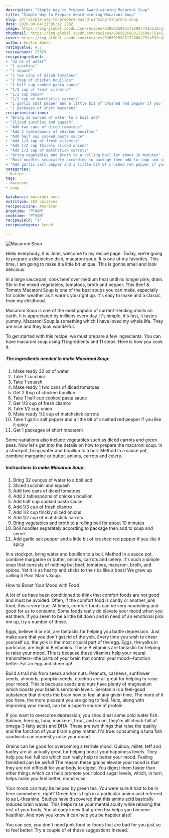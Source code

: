 ```yaml
---
description: "Simple Way to Prepare Award-winning Macaroni Soup"
title: "Simple Way to Prepare Award-winning Macaroni Soup"
slug: 347-simple-way-to-prepare-award-winning-macaroni-soup
date: 2020-09-04T21:05:12.250Z
image: https://img-global.cpcdn.com/recipes/6365625983172608/751x532cq70/macaroni-soup-recipe-main-photo.jpg
thumbnail: https://img-global.cpcdn.com/recipes/6365625983172608/751x532cq70/macaroni-soup-recipe-main-photo.jpg
cover: https://img-global.cpcdn.com/recipes/6365625983172608/751x532cq70/macaroni-soup-recipe-main-photo.jpg
author: Austin Banks
ratingvalue: 4.7
reviewcount: 25329
recipeingredient:
- "32 oz of water"
- "1 zucchini"
- "1 squash"
- "1 two cans of diced tomatoes"
- "2 tbsp of chicken bouillon"
- "1 half cup cooked pasta sauce"
- "1/3 cup of fresh cilantro"
- "1/2 cup onion"
- "1/2 cup of matchstick carrots"
- "1 garlic salt pepper and a little bit of crushed red pepper if you like it spicy"
- "1 packages of short macaroni"
recipeinstructions:
- "Bring 32 ounces of water to a boil add"
- "Sliced zucchini and squash"
- "Add two cans of diced tomatoes"
- "Add 2 tablespoons of chicken bouillon"
- "Add half cup cooked pasta sauce"
- "Add 1/3 cup of fresh cilantro"
- "Add 1/2 cup thickly sliced onions"
- "Add 1/2 cup of matchstick carrots"
- "Bring vegetables and broth to a rolling boil for about 10 minutes"
- "Boil noodles separately according to package then add to soup and serve"
- "Add garlic salt pepper and a little bit of crushed red pepper if you like it spicy"
categories:
- Recipe
tags:
- macaroni
- soup

katakunci: macaroni soup 
nutrition: 252 calories
recipecuisine: American
preptime: "PT40M"
cooktime: "PT58M"
recipeyield: "1"
recipecategory: Lunch

---
```



![Macaroni Soup](https://img-global.cpcdn.com/recipes/6365625983172608/751x532cq70/macaroni-soup-recipe-main-photo.jpg)

Hello everybody, it is John, welcome to my recipe page. Today, we're going to prepare a distinctive dish, macaroni soup. It is one of my favorites. This time, I am going to make it a little bit unique. This is gonna smell and look delicious.

In a large saucepan, cook beef over medium heat until no longer pink; drain. Stir in the mixed vegetables, tomatoes, broth and pepper. This Beef &amp; Tomato Macaroni Soup is one of the best soups you can make, especially for colder weather as it warms you right up. It&#39;s easy to make and a classic from my childhood.

Macaroni Soup is one of the most popular of current trending meals on earth. It is appreciated by millions every day. It's simple, it's fast, it tastes yummy. Macaroni Soup is something which I have loved my whole life. They are nice and they look wonderful.


To get started with this recipe, we must prepare a few ingredients. You can have macaroni soup using 11 ingredients and 11 steps. Here is how you cook it.

<!--inarticleads1-->

##### The ingredients needed to make Macaroni Soup:

1. Make ready 32 oz of water
1. Take 1 zucchini
1. Take 1 squash
1. Make ready 1 two cans of diced tomatoes
1. Get 2 tbsp of chicken bouillon
1. Take 1 half cup cooked pasta sauce
1. Get 1/3 cup of fresh cilantro
1. Take 1/2 cup onion
1. Make ready 1/2 cup of matchstick carrots
1. Take 1 garlic salt pepper and a little bit of crushed red pepper if you like it spicy
1. Get 1 packages of short macaroni


Some variations also include vegetables such as diced carrots and green peas. Now let&#39;s get into the details on how to prepare the macaroni soup. In a stockpot, bring water and bouillon to a boil. Method In a sauce pot, combine margarine or butter, onions, carrots and celery. 

<!--inarticleads2-->

##### Instructions to make Macaroni Soup:

1. Bring 32 ounces of water to a boil add
1. Sliced zucchini and squash
1. Add two cans of diced tomatoes
1. Add 2 tablespoons of chicken bouillon
1. Add half cup cooked pasta sauce
1. Add 1/3 cup of fresh cilantro
1. Add 1/2 cup thickly sliced onions
1. Add 1/2 cup of matchstick carrots
1. Bring vegetables and broth to a rolling boil for about 10 minutes
1. Boil noodles separately according to package then add to soup and serve
1. Add garlic salt pepper and a little bit of crushed red pepper if you like it spicy


In a stockpot, bring water and bouillon to a boil. Method In a sauce pot, combine margarine or butter, onions, carrots and celery. It&#39;s such a simple soup that consists of nothing but beef, tomatoes, macaroni, broth, and spices. Yet it is as hearty and sticks to the ribs like a boss! We grew up calling it Poor Man&#39;s Soup. 

How to Boost Your Mood with Food


A lot of us have been conditioned to think that comfort foods are not good and must be avoided. Often, if the comfort food is candy or another junk food, this is very true. At times, comfort foods can be very nourishing and good for us to consume. Some foods really do elevate your mood when you eat them. If you seem to be a little bit down and in need of an emotional pick me up, try a number of these.

Eggs, believe it or not, are fantastic for helping you battle depression. Just make sure that you don't get rid of the yolk. Every time you wish to cheer yourself up, the yolk is the most crucial part of the egg. Eggs, the yolks in particular, are high in B vitamins. These B vitamins are fantastic for helping to raise your mood. This is because these vitamins help your neural transmitters--the parts of your brain that control your mood--function better. Eat an egg and cheer up!

Build a trail mix from seeds and/or nuts. Peanuts, cashews, sunflower seeds, almonds, pumpkin seeds, etcetera are all great for helping to raise your mood. This is because seeds and nuts have plenty of magnesium which boosts your brain's serotonin levels. Serotonin is a feel-good substance that directs the brain how to feel at any given time. The more of it you have, the more pleasant you are going to feel. Nuts, along with improving your mood, can be a superb source of protein.

If you want to overcome depression, you should eat some cold water fish. Salmon, herring, tuna, mackerel, trout, and so on, they're all chock-full of omega-3 fatty acids and DHA. These are two things that raise the quality and the function of your brain's grey matter. It's true: consuming a tuna fish sandwich can earnestly raise your mood. 

Grains can be good for overcoming a terrible mood. Quinoa, millet, teff and barley are all actually great for helping boost your happiness levels. They help you feel full too which can really help to better your mood. Feeling famished can be awful! The reason these grains elevate your mood is that they are not difficult for your body to digest. You digest them faster than other things which can help promote your blood sugar levels, which, in turn, helps make you feel better, mood wise.

Your mood can truly be helped by green tea. You were sure it had to be in here somewhere, right? Green tea is high in a particular amino acid referred to as L-theanine. Studies have discovered that this amino acid basically induces brain waves. This helps raise your mental acuity while relaxing the rest of your body. You already knew that green tea helps you become healthier. And now you know it can help you be happier also!

You can see, you don't need junk food or foods that are bad for you just so to feel better! Try  a  couple of  of  these  suggestions  instead.

